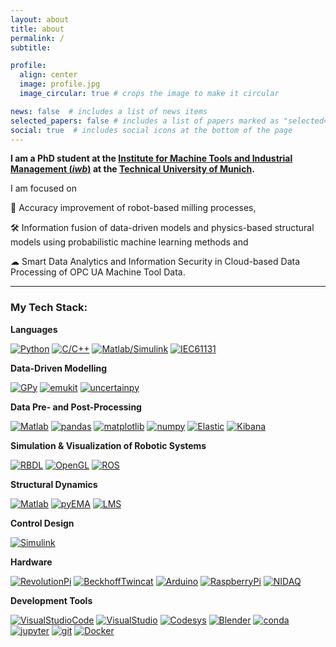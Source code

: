 ```yaml
---
layout: about
title: about
permalink: /
subtitle: 

profile:
  align: center
  image: profile.jpg
  image_circular: true # crops the image to make it circular

news: false  # includes a list of news items
selected_papers: false # includes a list of papers marked as "selected={true}"
social: true  # includes social icons at the bottom of the page
---
```




**I am a PhD student at the [Institute for Machine Tools and Industrial Management (*iwb*)](https://www.mec.ed.tum.de/en/iwb/homepage/) at the [Technical University of Munich](https://www.tum.de/en/).**



I am focused on 

🎯 Accuracy improvement of robot-based milling processes,

🛠️ Information fusion of data-driven models and physics-based structural models using probabilistic machine learning methods and

☁ Smart Data Analytics and Information Security in Cloud-based Data Processing of OPC UA Machine Tool Data.

------

### My Tech Stack:

**Languages**

[![Python](https://img.shields.io/badge/Python-blue?logo=SimpleIconName&logoColor=ColorName&style=ShieldStyle)]()
[![C/C++](https://img.shields.io/badge/C/C++-blue?logo=SimpleIconName&logoColor=ColorName&style=ShieldStyle)]()
[![Matlab/Simulink](https://img.shields.io/badge/Matlab/Simulink-blue?logo=SimpleIconName&logoColor=ColorName&style=ShieldStyle)]()
[![IEC61131](<https://img.shields.io/badge/IEC 61131-blue?logo=SimpleIconName&logoColor=ColorName&style=ShieldStyle>)]()

  
**Data-Driven Modelling**

[![GPy](https://img.shields.io/badge/GPy-lightgrey?logo=SimpleIconName&logoColor=ColorName&style=ShieldStyle)]()
[![emukit](https://img.shields.io/badge/emukit-lightgrey?logo=SimpleIconName&logoColor=ColorName&style=ShieldStyle)]()
[![uncertainpy](https://img.shields.io/badge/uncertainpy-lightgrey?logo=SimpleIconName&logoColor=ColorName&style=ShieldStyle)]()

  
**Data Pre- and Post-Processing**

[![Matlab](https://img.shields.io/badge/Matlab-green?logo=SimpleIconName&logoColor=ColorName&style=ShieldStyle)]()
[![pandas](https://img.shields.io/badge/pandas-green?logo=SimpleIconName&logoColor=ColorName&style=ShieldStyle)]()
[![matplotlib](https://img.shields.io/badge/matplotlib-green?logo=SimpleIconName&logoColor=ColorName&style=ShieldStyle)]()
[![numpy](https://img.shields.io/badge/numpy-green?logo=SimpleIconName&logoColor=ColorName&style=ShieldStyle)]()
[![Elastic](https://img.shields.io/badge/Elastic-green?logo=SimpleIconName&logoColor=ColorName&style=ShieldStyle)]()
[![Kibana](https://img.shields.io/badge/Kibana-green?logo=SimpleIconName&logoColor=ColorName&style=ShieldStyle)]()

  
**Simulation & Visualization of Robotic Systems**

[![RBDL](https://img.shields.io/badge/RBDL-darkgrey?logo=SimpleIconName&logoColor=ColorName&style=ShieldStyle)]()
[![OpenGL](https://img.shields.io/badge/OpenGL-darkgrey?logo=SimpleIconName&logoColor=ColorName&style=ShieldStyle)]()
[![ROS](https://img.shields.io/badge/ROS-darkgrey?logo=SimpleIconName&logoColor=ColorName&style=ShieldStyle)]()

  
**Structural Dynamics**

[![Matlab](https://img.shields.io/badge/Matlab-brown?logo=SimpleIconName&logoColor=ColorName&style=ShieldStyle)]()
[![pyEMA](https://img.shields.io/badge/pyEMA-brown?logo=SimpleIconName&logoColor=ColorName&style=ShieldStyle)]()
[![LMS](https://img.shields.io/badge/LMS-brown?logo=SimpleIconName&logoColor=ColorName&style=ShieldStyle)]()

  
**Control Design**

[![Simulink](https://img.shields.io/badge/Simulink-yellow?logo=SimpleIconName&logoColor=ColorName&style=ShieldStyle)]()

  
**Hardware**

[![RevolutionPi](<https://img.shields.io/badge/Revolution Pi-orange?logo=SimpleIconName&logoColor=ColorName&style>)]()
[![BeckhoffTwincat](<https://img.shields.io/badge/Beckhoff Twincat-orange?logo=SimpleIconName&logoColor=ColorName&style=ShieldStyle>)]()
[![Arduino](https://img.shields.io/badge/Arduino-orange?logo=SimpleIconName&logoColor=ColorName&style=ShieldStyle)]()
[![RaspberryPi](<https://img.shields.io/badge/Raspberry Pi-orange?logo=SimpleIconName&logoColor=ColorName&style=ShieldStyle>)]()
[![NIDAQ](<https://img.shields.io/badge/NI DAQ-orange?logo=SimpleIconName&logoColor=ColorName&style=ShieldStyle>)]()

  
**Development Tools**

[![VisualStudioCode](<https://img.shields.io/badge/Visual Studio Code-black?logo=SimpleIconName&logoColor=ColorName&style=ShieldStyle>)]()
[![VisualStudio](<https://img.shields.io/badge/Visual Studio-black?logo=SimpleIconName&logoColor=ColorName&style=ShieldStyle>)]()
[![Codesys](https://img.shields.io/badge/Codesys-black?logo=SimpleIconName&logoColor=ColorName&style=ShieldStyle)]()
[![Blender](https://img.shields.io/badge/Blender-black?logo=SimpleIconName&logoColor=ColorName&style=ShieldStyle)]()
[![conda](https://img.shields.io/badge/conda-black?logo=SimpleIconName&logoColor=ColorName&style=ShieldStyle)]()
[![jupyter](https://img.shields.io/badge/jupyter-black?logo=SimpleIconName&logoColor=ColorName&style=ShieldStyle)]()
[![git](https://img.shields.io/badge/git-black?logo=SimpleIconName&logoColor=ColorName&style=ShieldStyle)]()
[![Docker](https://img.shields.io/badge/Docker-black?logo=SimpleIconName&logoColor=ColorName&style=ShieldStyle)]()
